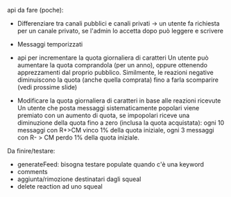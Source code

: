 api da fare (poche):

- Differenziare tra canali pubblici e canali privati -> un utente fa richiesta per un canale privato, se l'admin lo accetta dopo può leggere e scrivere

- Messaggi temporizzati

- api per incrementare la quota giornaliera di caratteri
  Un utente può aumentare la quota comprandola (per un anno), oppure ottenendo apprezzamenti dal proprio pubblico.
  Similmente, le reazioni negative diminuiscono la quota (anche quella comprata) fino a farla scomparire (vedi prossime slide)

- Modificare la quota giornaliera di caratteri in base alle reazioni ricevute
  Un utente che posta messaggi sistematicamente popolari viene premiato con un aumento di quota,
  se impopolari riceve una diminuzione della quota fino a zero (inclusa la quota acquistata):
  ogni 10 messaggi con R+>CM vinco 1% della quota iniziale, ogni 3 messaggi con R- > CM perdo 1% della quota iniziale.

Da finire/testare:

- generateFeed: bisogna testare populate quando c'è una keyword
- comments
- aggiunta/rimozione destinatari dagli squeal
- delete reaction ad uno squeal
